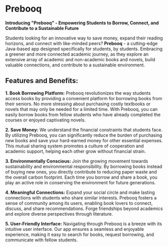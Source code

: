 # Prebooq
**Introducing "Prebooq" - Empowering Students to Borrow, Connect, and Contribute to a Sustainable Future**

Students looking for an innovative way to save money, expand their reading horizons, and connect with like-minded peers? **Prebooq** - a cutting-edge Java-based app designed specifically for students, by students. Embracing a greener and more connected academic journey, as they explore an extensive array of academic and non-academic books and novels, build valuable connections, and contribute to a sustainable environment.

## **Features and Benefits:**

**1. Book Borrowing Platform:**
Prebooq revolutionizes the way students access books by providing a convenient platform for borrowing books from their seniors. No more stressing about purchasing costly textbooks or novels that may only be needed for a limited time. With Prebooq, you can easily borrow books from fellow students who have already completed the courses or enjoyed captivating novels.

**2. Save Money:**
We understand the financial constraints that students face. By utilizing Prebooq, you can significantly reduce the burden of purchasing new books and save your hard-earned money for other essential expenses. This mutual sharing system promotes a culture of cooperation and academic support, helping each other grow without financial strain.

**3. Environmentally Conscious:**
Join the growing movement towards sustainability and environmental responsibility. By borrowing books instead of buying new ones, you directly contribute to reducing paper waste and the overall carbon footprint. Each time you borrow and share a book, you play an active role in conserving the environment for future generations.

**4. Meaningful Connections:**
Expand your social circle and make lasting connections with students who share similar interests. Prebooq fosters a sense of community among its users, enabling book lovers to connect, discuss, and share recommendations. Forge friendships beyond academics and explore diverse perspectives through literature.

**5. User-Friendly Interface:**
Navigating through Prebooq is a breeze with its intuitive user interface. Our app ensures a seamless and enjoyable experience, making it easy to search for books, request borrowing, and communicate with fellow students.

